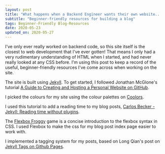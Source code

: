 ```yaml
---
layout: post
title: "What happens when a Backend Engineer wants their own website..."
subtitle: "Beginner-friendly resources for building a blog"
tags: Beginner-Friendly Blog-Resources
date: 2020-05-23
updated_on: 2020-05-27
---
```


I've only ever really worked on backend code, so this site itself is the closest to web development that I've ever gotten! That means I only had a very rudimentary understanding of HTML when I started, and had never really looked at any CSS before. I'm using this post to keep a record of the useful, beginner-friendly resources I've come across when working on the site.

The site is built using [Jekyll](http://jekyllrb.com). To get started, I followed Jonathan McGlone's tutorial [A Guide to Creating and Hosting a Personal Website on GitHub](http://jmcglone.com/guides/github-pages/).

I picked the colours for my site using the colour palettes on [Coolors](https://coolors.co).

I used this tutorial to add a reading time to my blog posts, [Carlos Becker - Jekyll: Reading time without plugins](https://carlosbecker.com/posts/jekyll-reading-time-without-plugins).

The [Flexbox Froggy](https://flexboxfroggy.com/) game is a concise introduction to the flexbox syntax in CSS. I used Flexbox to make the css for my blog post index page easier to work with.

I implemented a tagging system for my posts, based on Long Qian's post on [Jekyll Tags on Github Pages](https://longqian.me/2017/02/09/github-jekyll-tag/).